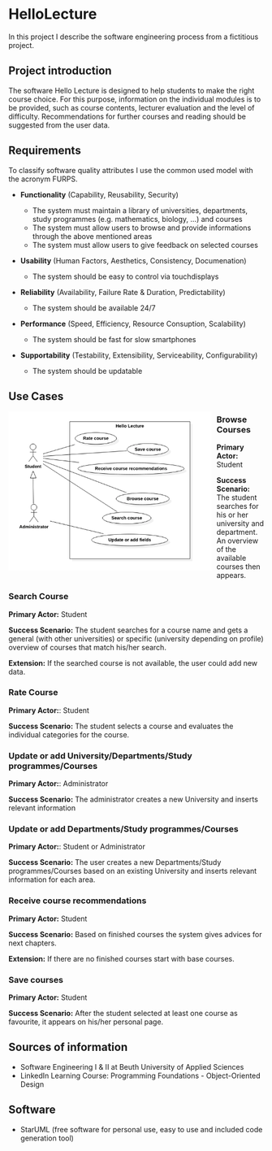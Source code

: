 # HelloLecture
In this project I describe the software engineering process from a fictitious project.

## Project introduction
The software Hello Lecture is designed to help students to make the right course choice. For this purpose, information on the individual modules is to be provided, such as course contents, lecturer evaluation and the level of difficulty. Recommendations for further courses and reading should be suggested from the user data.

## Requirements
To classify software quality attributes I use the common used model with the acronym FURPS.

* **Functionality** (Capability, Reusability, Security)
  * The system must maintain a library of universities, departments, study programmes (e.g. mathematics, biology, ...) and courses
  * The system must allow users to browse and provide informations through the above mentioned areas
  * The system must allow users to give feedback on selected courses

* **Usability** (Human Factors, Aesthetics, Consistency, Documenation)
  * The system should be easy to control via touchdisplays

* **Reliability** (Availability, Failure Rate & Duration, Predictability)
  * The system should be available 24/7

* **Performance** (Speed, Efficiency, Resource Consuption, Scalability)
  * The system should be fast for slow smartphones

* **Supportability** (Testability, Extensibility, Serviceability, Configurability)
  * The system should be updatable
  
## Use Cases

<div style="float:left;margin:0 10px 0 0">
  <img src="UseCaseDiagramScreenshot.png" width="400">
</div>

### Browse Courses
**Primary Actor:** Student

**Success Scenario:** The student searches for his or her university and department. An overview of the available courses then appears.

### Search Course
**Primary Actor:** Student

**Success Scenario:** The student searches for a course name and gets a general (with other universities) or specific (university depending on profile) overview  of courses that match his/her search.

**Extension:** If the searched course is not available, the user could add new data.

### Rate Course
**Primary Actor:**: Student

**Success Scenario:** The student selects a course and evaluates the individual categories for the course.

### Update or add University/Departments/Study programmes/Courses
**Primary Actor:**: Administrator

**Success Scenario:** The administrator creates a new University and inserts relevant information

### Update or add Departments/Study programmes/Courses
**Primary Actor:**: Student or Administrator

**Success Scenario:** The user creates a new Departments/Study programmes/Courses based on an existing University and inserts relevant information for each area.

### Receive course recommendations
**Primary Actor:** Student

**Success Scenario:** Based on finished courses the system gives advices for next chapters.

**Extension:** If there are no finished courses start with base courses.

### Save courses
**Primary Actor:** Student

**Success Scenario:** After the student selected at least one course as favourite, it appears on his/her personal page.

## Sources of information
* Software Engineering I & II at Beuth University of Applied Sciences
* LinkedIn Learning Course: Programming Foundations - Object-Oriented Design

## Software
* StarUML (free software for personal use, easy to use and included code generation tool)
